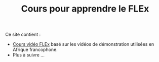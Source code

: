 ﻿---
title : Cours pour apprendre le FLEx 
sidebar_position : 1
---
Ce site contient :
- [Cours vidéo FLEx](flexvid/Introduction) basé sur les vidéos de démonstration utilisées en Afrique francophone.
- Plus à suivre ...